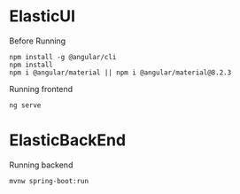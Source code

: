 # ElasticUI

Before Running

    npm install -g @angular/cli
    npm install
    npm i @angular/material || npm i @angular/material@8.2.3
    
Running frontend
    
    ng serve
    
# ElasticBackEnd

Running backend
    
    mvnw spring-boot:run
